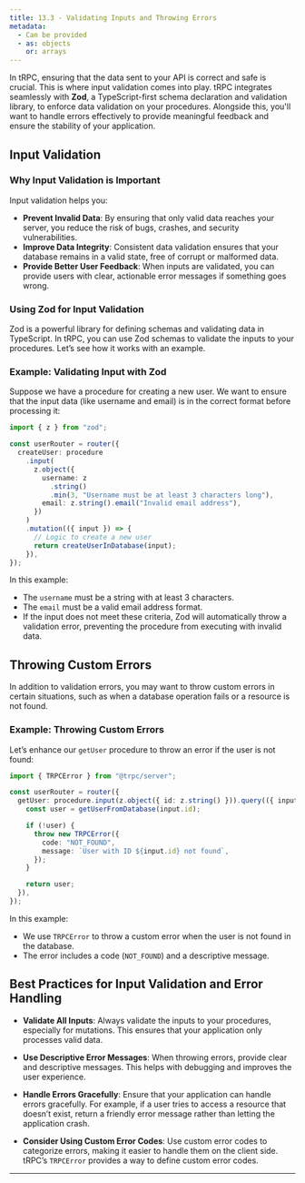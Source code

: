 ```yaml
---
title: 13.3 - Validating Inputs and Throwing Errors
metadata:
  - Can be provided
  - as: objects
    or: arrays
---
```


In tRPC, ensuring that the data sent to your API is correct and safe is crucial. This is where input validation comes into play. tRPC integrates seamlessly with **Zod**, a TypeScript-first schema declaration and validation library, to enforce data validation on your procedures. Alongside this, you'll want to handle errors effectively to provide meaningful feedback and ensure the stability of your application.

## Input Validation

### Why Input Validation is Important

Input validation helps you:

- **Prevent Invalid Data**: By ensuring that only valid data reaches your server, you reduce the risk of bugs, crashes, and security vulnerabilities.
- **Improve Data Integrity**: Consistent data validation ensures that your database remains in a valid state, free of corrupt or malformed data.
- **Provide Better User Feedback**: When inputs are validated, you can provide users with clear, actionable error messages if something goes wrong.

### Using Zod for Input Validation

Zod is a powerful library for defining schemas and validating data in TypeScript. In tRPC, you can use Zod schemas to validate the inputs to your procedures. Let’s see how it works with an example.

### Example: Validating Input with Zod

Suppose we have a procedure for creating a new user. We want to ensure that the input data (like username and email) is in the correct format before processing it:

```typescript
import { z } from "zod";

const userRouter = router({
  createUser: procedure
    .input(
      z.object({
        username: z
          .string()
          .min(3, "Username must be at least 3 characters long"),
        email: z.string().email("Invalid email address"),
      })
    )
    .mutation(({ input }) => {
      // Logic to create a new user
      return createUserInDatabase(input);
    }),
});
```

In this example:

- The `username` must be a string with at least 3 characters.
- The `email` must be a valid email address format.
- If the input does not meet these criteria, Zod will automatically throw a validation error, preventing the procedure from executing with invalid data.

## Throwing Custom Errors

In addition to validation errors, you may want to throw custom errors in certain situations, such as when a database operation fails or a resource is not found.

### Example: Throwing Custom Errors

Let’s enhance our `getUser` procedure to throw an error if the user is not found:

```typescript
import { TRPCError } from "@trpc/server";

const userRouter = router({
  getUser: procedure.input(z.object({ id: z.string() })).query(({ input }) => {
    const user = getUserFromDatabase(input.id);

    if (!user) {
      throw new TRPCError({
        code: "NOT_FOUND",
        message: `User with ID ${input.id} not found`,
      });
    }

    return user;
  }),
});
```

In this example:

- We use `TRPCError` to throw a custom error when the user is not found in the database.
- The error includes a code (`NOT_FOUND`) and a descriptive message.

## Best Practices for Input Validation and Error Handling

- **Validate All Inputs**: Always validate the inputs to your procedures, especially for mutations. This ensures that your application only processes valid data.

- **Use Descriptive Error Messages**: When throwing errors, provide clear and descriptive messages. This helps with debugging and improves the user experience.

- **Handle Errors Gracefully**: Ensure that your application can handle errors gracefully. For example, if a user tries to access a resource that doesn’t exist, return a friendly error message rather than letting the application crash.

- **Consider Using Custom Error Codes**: Use custom error codes to categorize errors, making it easier to handle them on the client side. tRPC’s `TRPCError` provides a way to define custom error codes.

---
